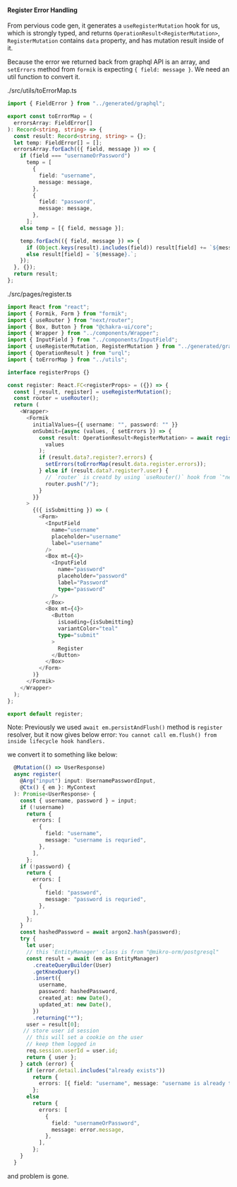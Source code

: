 #### Register Error Handling

From pervious code gen, it generates a `useRegisterMutation` hook for us, which is strongly typed, and returns `OperationResult<RegisterMutation>`, `RegisterMutation` contains `data` property, and has mutation result inside of it.

Because the error we returned back from graphql API is an array, and `setErrors` method from `formik` is expecting `{ field: message }`. We need an util function to convert it.

./src/utils/toErrorMap.ts

```ts
import { FieldError } from "../generated/graphql";

export const toErrorMap = (
  errorsArray: FieldError[]
): Record<string, string> => {
  const result: Record<string, string> = {};
  let temp: FieldError[] = [];
  errorsArray.forEach(({ field, message }) => {
    if (field === "usernameOrPassword")
      temp = [
        {
          field: "username",
          message: message,
        },
        {
          field: "password",
          message: message,
        },
      ];
    else temp = [{ field, message }];

    temp.forEach(({ field, message }) => {
      if (Object.keys(result).includes(field)) result[field] += `${message}.`;
      else result[field] = `${message}.`;
    });
  }, {});
  return result;
};
```

./src/pages/register.ts

```ts
import React from "react";
import { Formik, Form } from "formik";
import { useRouter } from "next/router";
import { Box, Button } from "@chakra-ui/core";
import { Wrapper } from "../components/Wrapper";
import { InputField } from "../components/InputField";
import { useRegisterMutation, RegisterMutation } from "../generated/graphql";
import { OperationResult } from "urql";
import { toErrorMap } from "../utils";

interface registerProps {}

const register: React.FC<registerProps> = ({}) => {
  const [_result, register] = useRegisterMutation();
  const router = useRouter();
  return (
    <Wrapper>
      <Formik
        initialValues={{ username: "", password: "" }}
        onSubmit={async (values, { setErrors }) => {
          const result: OperationResult<RegisterMutation> = await register(
            values
          );
          if (result.data?.register?.errors) {
            setErrors(toErrorMap(result.data.register.errors));
          } else if (result.data?.register?.user) {
            // `router` is creatd by using `useRouter()` hook from `"next/router"`
            router.push("/");
          }
        }}
      >
        {({ isSubmitting }) => (
          <Form>
            <InputField
              name="username"
              placeholder="username"
              label="username"
            />
            <Box mt={4}>
              <InputField
                name="password"
                placeholder="password"
                label="Password"
                type="password"
              />
            </Box>
            <Box mt={4}>
              <Button
                isLoading={isSubmitting}
                variantColor="teal"
                type="submit"
              >
                Register
              </Button>
            </Box>
          </Form>
        )}
      </Formik>
    </Wrapper>
  );
};

export default register;
```

Note:
Previously we used `await em.persistAndFlush()` method is `register` resolver, but it now gives below error:
`You cannot call em.flush() from inside lifecycle hook handlers.`

we convert it to something like below:

```ts
  @Mutation(() => UserResponse)
  async register(
    @Arg("input") input: UsernamePasswordInput,
    @Ctx() { em }: MyContext
  ): Promise<UserResponse> {
    const { username, password } = input;
    if (!username)
      return {
        errors: [
          {
            field: "username",
            message: "username is requried",
          },
        ],
      };
    if (!password) {
      return {
        errors: [
          {
            field: "password",
            message: "password is requried",
          },
        ],
      };
    }
    const hashedPassword = await argon2.hash(password);
    try {
      let user;
      // this 'EntityManager' class is from "@mikro-orm/postgresql"
      const result = await (em as EntityManager)
        .createQueryBuilder(User)
        .getKnexQuery()
        .insert({
          username,
          password: hashedPassword,
          created_at: new Date(),
          updated_at: new Date(),
        })
        .returning("*");
      user = result[0];
     // store user id session
      // this will set a cookie on the user
      // keep them logged in
      req.session.userId = user.id;
      return { user };
    } catch (error) {
      if (error.detail.includes("already exists"))
        return {
          errors: [{ field: "username", message: "username is already taken" }],
        };
      else
        return {
          errors: [
            {
              field: "usernameOrPassword",
              message: error.message,
            },
          ],
        };
    }
  }
```

and problem is gone.
